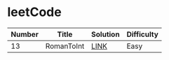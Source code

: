 # leetCode
|  Number  |  Title  |  Solution  |  Difficulty  |
| ---- | ---- | ---- | ---- |
|  13  |  RomanToInt  | [LINK](https://github.com/nemurin/leetCode/blob/master/java/13.RomanToInteger/RomanToInteger.java)   |  Easy  |
